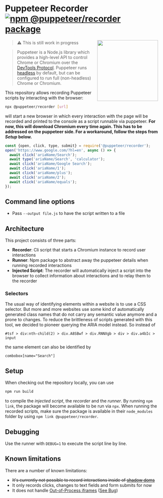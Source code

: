 # Puppeteer Recorder [![npm @puppeteer/recorder package](https://img.shields.io/npm/v/@puppeteer/recorder)](https://www.npmjs.com/package/@puppeteer/recorder)

<img src="https://user-images.githubusercontent.com/10379601/29446482-04f7036a-841f-11e7-9872-91d1fc2ea683.png" height="200" align="right">

> :warning: This is still work in progress

> Puppeteer is a Node.js library which provides a high-level API to control Chrome or Chromium over the [DevTools Protocol](https://chromedevtools.github.io/devtools-protocol/). Puppeteer runs [headless](https://developers.google.com/web/updates/2017/04/headless-chrome) by default, but can be configured to run full (non-headless) Chrome or Chromium.

This repository allows recording Puppeteer scripts by interacting with the browser:

```bash
npx @puppeteer/recorder [url]
```

will start a new browser in which every interaction with the page will be recorded and printed to the console as
a script runnable via puppeteer. __For now, this will download Chromium every time again. This has to be addressed on the puppeteer side. For a workaround, follow the steps from _Setup_ below.__

```js
const {open, click, type, submit} = require('@puppeteer/recorder');
open('https://www.google.com/?hl=en', async () => {
  await click('ariaName/Search');
  await type('ariaName/Search', 'calculator');
  await click('ariaName/Google Search');
  await click('ariaName/1');
  await click('ariaName/plus');
  await click('ariaName/2');
  await click('ariaName/equals');
});
```

## Command line options

- Pass `--output file.js` to have the script written to a file

## Architecture

This project consists of three parts:
- __Recorder__: Cli script that starts a Chromium instance to record user interactions
- __Runner__: Npm package to abstract away the puppeteer details when running recorded interactions
- __Injected Script__: The recorder will automatically inject a script into the browser to collect information about interactions and to relay them to the recorder

### Selectors

The usual way of identifying elements within a website is to use a CSS selector. But more and more websites use
some kind of automatically generated class names that do not carry any semantic value anymore and a prone to changes.
To reduce the brittleness of scripts generated with this tool, we decided to pioneer querying the ARIA model instead.
So instead of
```
#tsf > div:nth-child(2) > div.A8SBwf > div.RNNXgb > div > div.a4bIc > input
```
the same element can also be identified by
```
combobox[name="Search"]
```

## Setup

When checking out the repository locally, you can use

```bash
npm run build
```

to compile the _injected script_, the _recorder_ and the _runner_.
By running `npm link`, the package will become available to be run via `npx`.
When running the recorded scripts, make sure the package is available in their `node_modules` folder by using `npm link @puppeteer/recorder`.

## Debugging

Use the runner with `DEBUG=1` to execute the script line by line.

## Known limitations

There are a number of known limitations:
- ~~It's currently not possible to record interactions inside of [shadow doms](https://github.com/puppeteer/recorder/issues/4)~~
- It only records clicks, changes to text fields and form submits for now
- It does not handle [Out-of-Process iframes](https://www.chromium.org/developers/design-documents/oop-iframes) ([See Bug](https://github.com/puppeteer/recorder/issues/20))


